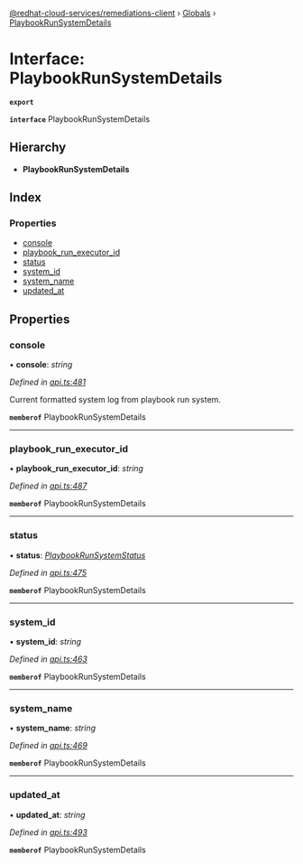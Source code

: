 [@redhat-cloud-services/remediations-client](../README.md) › [Globals](../globals.md) › [PlaybookRunSystemDetails](playbookrunsystemdetails.md)

# Interface: PlaybookRunSystemDetails

**`export`** 

**`interface`** PlaybookRunSystemDetails

## Hierarchy

* **PlaybookRunSystemDetails**

## Index

### Properties

* [console](playbookrunsystemdetails.md#console)
* [playbook_run_executor_id](playbookrunsystemdetails.md#playbook_run_executor_id)
* [status](playbookrunsystemdetails.md#status)
* [system_id](playbookrunsystemdetails.md#system_id)
* [system_name](playbookrunsystemdetails.md#system_name)
* [updated_at](playbookrunsystemdetails.md#updated_at)

## Properties

###  console

• **console**: *string*

*Defined in [api.ts:481](https://github.com/Hyperkid123/javascript-clients/blob/master/packages/remediations/api.ts#L481)*

Current formatted system log from playbook run system.

**`memberof`** PlaybookRunSystemDetails

___

###  playbook_run_executor_id

• **playbook_run_executor_id**: *string*

*Defined in [api.ts:487](https://github.com/Hyperkid123/javascript-clients/blob/master/packages/remediations/api.ts#L487)*

**`memberof`** PlaybookRunSystemDetails

___

###  status

• **status**: *[PlaybookRunSystemStatus](../enums/playbookrunsystemstatus.md)*

*Defined in [api.ts:475](https://github.com/Hyperkid123/javascript-clients/blob/master/packages/remediations/api.ts#L475)*

**`memberof`** PlaybookRunSystemDetails

___

###  system_id

• **system_id**: *string*

*Defined in [api.ts:463](https://github.com/Hyperkid123/javascript-clients/blob/master/packages/remediations/api.ts#L463)*

**`memberof`** PlaybookRunSystemDetails

___

###  system_name

• **system_name**: *string*

*Defined in [api.ts:469](https://github.com/Hyperkid123/javascript-clients/blob/master/packages/remediations/api.ts#L469)*

**`memberof`** PlaybookRunSystemDetails

___

###  updated_at

• **updated_at**: *string*

*Defined in [api.ts:493](https://github.com/Hyperkid123/javascript-clients/blob/master/packages/remediations/api.ts#L493)*

**`memberof`** PlaybookRunSystemDetails
